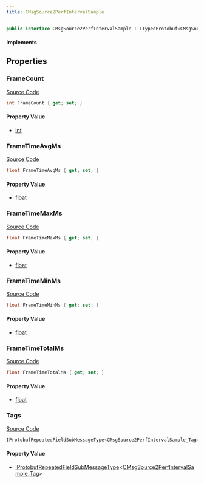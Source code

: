 ```yaml
---
title: CMsgSource2PerfIntervalSample
---
```


```csharp
public interface CMsgSource2PerfIntervalSample : ITypedProtobuf<CMsgSource2PerfIntervalSample>, INativeHandle
```

#### Implements

## Properties

### FrameCount

[Source Code](https://github.com/swiftly-solution/swiftlys2/blob/main/managed/src/SwiftlyS2.Generated/Protobufs/Interfaces/CMsgSource2PerfIntervalSample.cs#L22)

```csharp
int FrameCount { get; set; }
```

#### Property Value

- [int](https://learn.microsoft.com/dotnet/api/system.int32)

### FrameTimeAvgMs

[Source Code](https://github.com/swiftly-solution/swiftlys2/blob/main/managed/src/SwiftlyS2.Generated/Protobufs/Interfaces/CMsgSource2PerfIntervalSample.cs#L16)

```csharp
float FrameTimeAvgMs { get; set; }
```

#### Property Value

- [float](https://learn.microsoft.com/dotnet/api/system.single)

### FrameTimeMaxMs

[Source Code](https://github.com/swiftly-solution/swiftlys2/blob/main/managed/src/SwiftlyS2.Generated/Protobufs/Interfaces/CMsgSource2PerfIntervalSample.cs#L13)

```csharp
float FrameTimeMaxMs { get; set; }
```

#### Property Value

- [float](https://learn.microsoft.com/dotnet/api/system.single)

### FrameTimeMinMs

[Source Code](https://github.com/swiftly-solution/swiftlys2/blob/main/managed/src/SwiftlyS2.Generated/Protobufs/Interfaces/CMsgSource2PerfIntervalSample.cs#L19)

```csharp
float FrameTimeMinMs { get; set; }
```

#### Property Value

- [float](https://learn.microsoft.com/dotnet/api/system.single)

### FrameTimeTotalMs

[Source Code](https://github.com/swiftly-solution/swiftlys2/blob/main/managed/src/SwiftlyS2.Generated/Protobufs/Interfaces/CMsgSource2PerfIntervalSample.cs#L25)

```csharp
float FrameTimeTotalMs { get; set; }
```

#### Property Value

- [float](https://learn.microsoft.com/dotnet/api/system.single)

### Tags

[Source Code](https://github.com/swiftly-solution/swiftlys2/blob/main/managed/src/SwiftlyS2.Generated/Protobufs/Interfaces/CMsgSource2PerfIntervalSample.cs#L28)

```csharp
IProtobufRepeatedFieldSubMessageType<CMsgSource2PerfIntervalSample_Tag> Tags { get; }
```

#### Property Value

- [IProtobufRepeatedFieldSubMessageType](/docs/api/shared/netmessages/iprotobufrepeatedfieldsubmessagetype-1)<[CMsgSource2PerfIntervalSample_Tag](/docs/api/shared/protobufdefinitions/cmsgsource2perfintervalsample_tag)>

